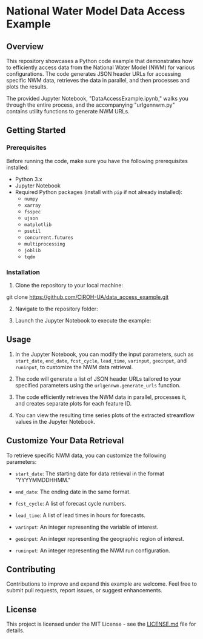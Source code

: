 # National Water Model Data Access Example

## Overview

This repository showcases a Python code example that demonstrates how to efficiently access data from the National Water Model (NWM) for various configurations. The code generates JSON header URLs for accessing specific NWM data, retrieves the data in parallel, and then processes and plots the results. 

The provided Jupyter Notebook, "DataAccessExample.ipynb," walks you through the entire process, and the accompanying "urlgennwm.py" contains utility functions to generate NWM URLs.

## Getting Started

### Prerequisites

Before running the code, make sure you have the following prerequisites installed:

- Python 3.x
- Jupyter Notebook
- Required Python packages (install with `pip` if not already installed):
  - `numpy`
  - `xarray`
  - `fsspec`
  - `ujson`
  - `matplotlib`
  - `psutil`
  - `concurrent.futures`
  - `multiprocessing`
  - `joblib`
  - `tqdm`

### Installation

1. Clone the repository to your local machine:

git clone https://github.com/CIROH-UA/data_access_example.git


2. Navigate to the repository folder:


3. Launch the Jupyter Notebook to execute the example:


## Usage

1. In the Jupyter Notebook, you can modify the input parameters, such as `start_date`, `end_date`, `fcst_cycle`, `lead_time`, `varinput`, `geoinput`, and `runinput`, to customize the NWM data retrieval.

2. The code will generate a list of JSON header URLs tailored to your specified parameters using the `urlgennwm.generate_urls` function.

3. The code efficiently retrieves the NWM data in parallel, processes it, and creates separate plots for each feature ID.

4. You can view the resulting time series plots of the extracted streamflow values in the Jupyter Notebook.

## Customize Your Data Retrieval

To retrieve specific NWM data, you can customize the following parameters:

- `start_date`: The starting date for data retrieval in the format "YYYYMMDDHHMM."

- `end_date`: The ending date in the same format.

- `fcst_cycle`: A list of forecast cycle numbers.

- `lead_time`: A list of lead times in hours for forecasts.

- `varinput`: An integer representing the variable of interest.

- `geoinput`: An integer representing the geographic region of interest.

- `runinput`: An integer representing the NWM run configuration.

## Contributing

Contributions to improve and expand this example are welcome. Feel free to submit pull requests, report issues, or suggest enhancements.

## License

This project is licensed under the MIT License - see the [LICENSE.md](LICENSE.md) file for details.

